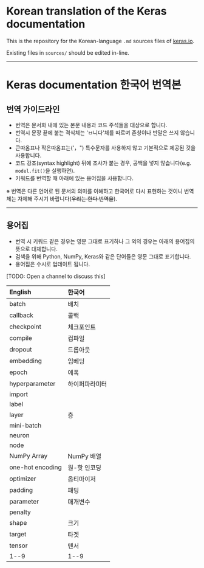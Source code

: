 # Korean translation of the Keras documentation

This is the repository for the Korean-language `.md` sources files of [keras.io](https://keras.io).

Existing files in `sources/` should be edited in-line.

---

# Keras documentation 한국어 번역본


## 번역 가이드라인

- 번역은 문서화 내에 있는 본문 내용과 코드 주석들을 대상으로 합니다.
- 번역시 문장 끝에 붙는 격식체는 'ㅂ니다'체를 따르며 존칭이나 반말은 쓰지 않습니다.
- 큰따옴표나 작은따옴표는('，") 특수문자를 사용하지 않고 기본적으로 제공된 것을 사용합니다.
- 코드 강조(syntax highlight) 뒤에 조사가 붙는 경우, 공백을 넣지 않습니다(e.g. `model.fit()`을 실행하면).
- 키워드를 번역할 때 아래에 있는 용어집을 사용합니다.

※ 번역은 다른 언어로 된 문서의 의미를 이해하고 한국어로 다시 표현하는 것이니 번역체는 자제해 주시기 바랍니다(~~우리는 한다 번역을~~).

---

## 용어집

- 번역 시 키워드 같은 경우는 영문 그대로 표기하나 그 외의 경우는 아래의 용어집의 뜻으로 대체합니다.
- 검색을 위해 Python, NumPy, Keras와 같은 단어들은 영문 그대로 표기합니다.
- 용어집은 수시로 업데이트 됩니다.

[TODO: Open a channel to discuss this]

| English            | 한국어                 |
|:-------------------|:-----------------------|
| batch              | 배치    |
| callback           | 콜백           |
| checkpoint         | 체크포인트              |
| compile            | 컴파일              |
| dropout            | 드롭아웃             |
| embedding          | 임베딩         |
| epoch              | 에폭           |
| hyperparameter     | 하이퍼파라미터        |
| import             |              |
| label              |              |
| layer              | 층             |
| mini-batch         |              |
| neuron             |              |
| node               |              |
| NumPy Array        | NumPy 배열             |
| one-hot encoding   | 원-핫 인코딩           |
| optimizer          | 옵티마이저          |
| padding            | 패딩           |
| parameter          | 매개변수           |
| penalty            |              |
| shape              | 크기        |
| target             | 타겟           |
| tensor             | 텐서                   |
| 1--9               | 1--9                  |
